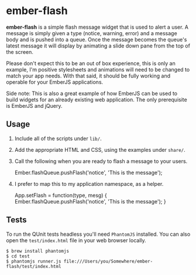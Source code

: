 ember-flash
===========

**ember-flash** is a simple flash message widget that is used to alert a user. A
message is simply given a type (notice, warning, error) and a message body and is
pushed into a queue. Once the message becomes the queue's latest message it will
display by animating a slide down pane from the top of the screen.

Please don't expect this to be an out of box experience, this is only an example,
I'm positive stylesheets and animations will need to be changed to match your app
needs. With that said, it should be fully working and operable for your EmberJS
applications.

Side note: This is also a great example of how EmberJS can be used to build widgets
for an already existing web application. The only prerequisite is EmberJS and jQuery.

Usage
-----

1. Include all of the scripts under ``lib/``.

2. Add the appropriate HTML and CSS, using the examples under ``share/``.

3. Call the following when you are ready to flash a message to your users.

    Ember.flashQueue.pushFlash('notice', 'This is the message');

4. I prefer to map this to my application namespace, as a helper.

    App.setFlash = function(type, mesg) {
      Ember.flashQueue.pushFlash('notice', 'This is the message');
    }

Tests
-----

To run the QUnit tests headless you'll need ``PhantomJS`` installed. You can also
open the `test/index.html` file in your web browser locally.

    $ brew install phantomjs
    $ cd test
    $ phantomjs runner.js file:///Users/you/Somewhere/ember-flash/test/index.html


